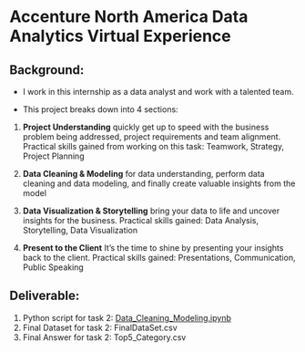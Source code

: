 # Accenture North America Data Analytics Virtual Experience

## Background:
* I work in this internship as a data analyst and work with a talented team.

* This project breaks down into 4 sections:
1. **Project Understanding** quickly get up to speed with the business problem being addressed, project requirements and team alignment. Practical skills gained from working on this task: Teamwork, Strategy, Project Planning

2. **Data Cleaning & Modeling** for data understanding, perform data cleaning and data modeling, and finally create valuable insights from the model

3. **Data Visualization & Storytelling** bring your data to life and uncover insights for the business. Practical skills gained: Data Analysis, Storytelling, Data Visualization

4. **Present to the Client** It’s the time to shine by presenting your insights back to the client. Practical skills gained: Presentations, Communication, Public Speaking

## Deliverable:
1. Python script for task 2: [Data_Cleaning_Modeling.ipynb](2%20Data%20Cleaning%20and%20Modeling/Data_Cleaning_Modeling.ipynb)
2. Final Dataset for task 2: FinalDataSet.csv
3. Final Answer for task 2: Top5_Category.csv
